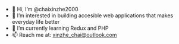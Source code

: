 - 👋 Hi, I’m @chaixinzhe2000
- 👀 I’m interested in building accesible web applications that makes everyday life better
- 🌱 I’m currently learning Redux and PHP
- 📫 Reach me at: xinzhe_chai@outlook.com

<!---
chaixinzhe2000/chaixinzhe2000 is a ✨ special ✨ repository because its `README.md` (this file) appears on your GitHub profile.
You can click the Preview link to take a look at your changes.
--->
